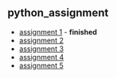## python_assignment
* [assignment 1](https://github.com/waterminn/python_assignment/blob/main/Assignment%201.ipynb) - **finished**
* [assignment 2](https://github.com/waterminn/python_assignment/blob/main/Assignment_2.ipynb)
* [assignment 3](https://github.com/waterminn/python_assignment/blob/main/Assignment_3.ipynb)
* [assignment 4](https://github.com/waterminn/python_assignment/blob/main/Assignment_4.ipynb)
* [assignment 5](https://github.com/waterminn/python_assignment/blob/main/Assignment_5.ipynb)
